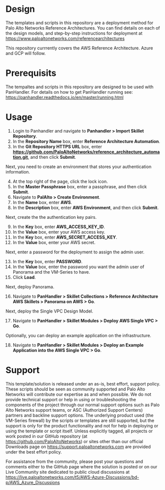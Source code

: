 # Design

The templates and scripts in this repository are a deployment method for Palo Alto Networks Reference Architectures. You can find details on each of the design models, and step-by-step instructions for deployment at https://www.paloaltonetworks.com/referencearchitectures 

This repository currrently covers the AWS Reference Architecture. Azure and GCP will follow.

# Prerequisits

The tempaltes and scripts in this repository are designed to be used with PanHandler. For details on how to get PanHandler running see: https://panhandler.readthedocs.io/en/master/running.html

# Usage

1. Login to Panhandler and navigate to **Panhandler > Import Skillet Repository**.
2. In the **Repository Name** box, enter **Reference Architecture Automation**.
3. In the **Git Repository HTTPS URL** box, enter **https://github.com/PaloAltoNetworks/reference_architecture_automation.git**, and then click **Submit**.

Next, you need to create an environment that stores your authentication information. 

4. At the top right of the page, click the lock icon.
5. In the **Master Passphrase** box, enter a passphrase, and then click **Submit**.
6. Navigate to **PalAlto > Create Environment**.
7. In the **Name** box, enter **AWS**.
8. In the **Description** box, enter **AWS Environment**, and then click **Submit**.

Next, create the the authentication key pairs.

9. In the **Key** box, enter **AWS_ACCESS_KEY_ID**.
10. In the **Value** box, enter your AWS access key.
11. In the **Key** box, enter **AWS_SECRET_ACCESS_KEY**.
12. In the **Value** box, enter your AWS secret.

Next, enter a password for the deployment to assign the admin user.

13. In the **Key** box, enter **PASSWORD**.
14. In the **Value** box, enter the password you want the admin user of Panorama and the VM-Series to have.
15. Click **Load**.

Next, deploy Panorama.

16. Navigate to **PanHandler > Skillet Collections > Reference Architecture AWS Skillets > Panorama on AWS > Go**.

Next, deploy the Single VPC Design Model.

17. Navigate to **PanHandler > Skillet Modules > Deploy AWS Single VPC > Go**.

Optionally, you can deploy an example application on the infrastructure.

18. Navigate to **PanHandler > Skillet Modules > Deploy an Example Application into the AWS Single VPC > Go**.

# Support

This template/solution is released under an as-is, best effort, support policy. These scripts should be seen as community supported and Palo Alto Networks will contribute our expertise as and when possible. We do not provide technical support or help in using or troubleshooting the components of the project through our normal support options such as Palo Alto Networks support teams, or ASC (Authorized Support Centers) partners and backline support options. The underlying product used (the VM-Series firewall) by the scripts or templates are still supported, but the support is only for the product functionality and not for help in deploying or using the template or script itself. Unless explicitly tagged, all projects or work posted in our GitHub repository (at https://github.com/PaloAltoNetworks) or sites other than our official Downloads page on https://support.paloaltonetworks.com are provided under the best effort policy.

For assistance from the community, please post your questions and comments either to the GitHub page where the solution is posted or on our Live Community site dedicated to public cloud discussions at https://live.paloaltonetworks.com/t5/AWS-Azure-Discussions/bd-p/AWS_Azure_Discussions
